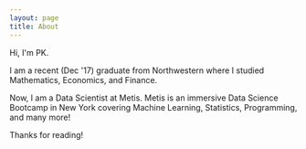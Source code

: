 ```yaml
---
layout: page
title: About
---
```


Hi, I'm PK.

I am a recent (Dec '17) graduate from Northwestern where I studied Mathematics, Economics, and Finance.

Now, I am a Data Scientist at Metis. Metis is an immersive Data Science Bootcamp in New York covering Machine Learning, Statistics, Programming, and many more!

Thanks for reading!

<div style="text-align:center">
  <a href="https://github.com/nwupkc"><i class="fa fa-github fa-2x fa-about" fa-border></i></a>
  &nbsp;
  <a href="https://www.linkedin.com/in/sungwan-pk-kim-4709a3a7"><i class="fa fa-linkedin fa-2x fa-about" fa-border></i></a>
</div>
